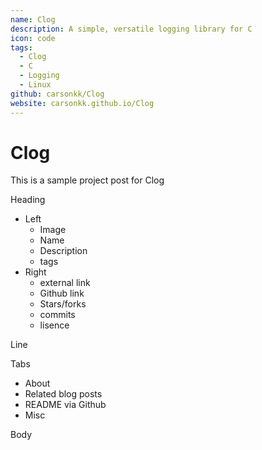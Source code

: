 ```yaml
---
name: Clog
description: A simple, versatile logging library for C
icon: code
tags:
  - Clog
  - C
  - Logging
  - Linux
github: carsonkk/Clog
website: carsonkk.github.io/Clog
---
```


# Clog

This is a sample project post for Clog

Heading

- Left
  - Image
  - Name
  - Description
  - tags
- Right
  - external link
  - Github link
  - Stars/forks
  - commits
  - lisence

Line

Tabs

- About
- Related blog posts
- README via Github
- Misc

Body